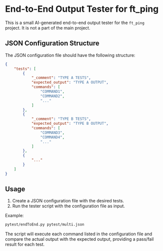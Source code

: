 # End-to-End Output Tester for ft_ping

This is a small AI-generated end-to-end output tester for the `ft_ping` project. It is not a part of the main project.

## JSON Configuration Structure

The JSON configuration file should have the following structure:

```json
{
    "tests": [
        {
            "_comment": "TYPE A TESTS",
            "expected_output": "TYPE A OUTPUT",
            "commands": [
                "COMMAND1",
                "COMMAND2",
                "..."
            ]
        },
        {
            "_comment": "TYPE B TESTS",
            "expected_output": "TYPE B OUTPUT",
            "commands": [
                "COMMAND3",
                "COMMAND4",
                "..."
            ]
        },
        {
            "..."
        }
    ]
}
```

## Usage

1. Create a JSON configuration file with the desired tests.
2. Run the tester script with the configuration file as input.

Example:

```sh
pytest/endToEnd.py pytest/multi.json
```

The script will execute each command listed in the configuration file and compare the actual output with the expected output, providing a pass/fail result for each test.